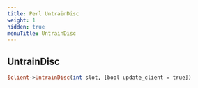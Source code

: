 ```yaml
---
title: Perl UntrainDisc
weight: 1
hidden: true
menuTitle: UntrainDisc
---
```

## UntrainDisc
```perl
$client->UntrainDisc(int slot, [bool update_client = true])
```